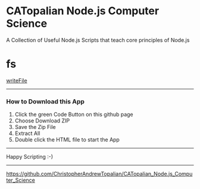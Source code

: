 # CATopalian Node.js Computer Science
A Collection of Useful Node.js Scripts that teach core principles of Node.js

# fs

[writeFile](src/fs/writeFile/001_writeFile/writeFile.js)

---

### How to Download this App
1. Click the green Code Button on this github page
2. Choose Download ZIP
3. Save the Zip File
4. Extract All
5. Double click the HTML file to start the App

---

Happy Scripting :-)

---

https://github.com/ChristopherAndrewTopalian/CATopalian_Node.js_Computer_Science